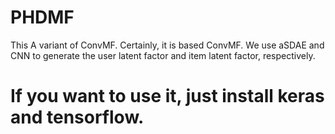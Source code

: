 # PHDMF
This A variant of ConvMF. Certainly, it is based ConvMF.
We use aSDAE and CNN to generate the user latent factor and item latent factor, respectively.

# If you want to use it, just install keras and tensorflow.
